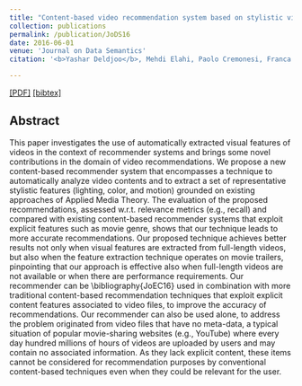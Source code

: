 ```yaml
---
title: "Content-based video recommendation system based on stylistic visual features"
collection: publications
permalink: /publication/JoDS16
date: 2016-06-01
venue: 'Journal on Data Semantics'
citation: '<b>Yashar Deldjoo</b>, Mehdi Elahi, Paolo Cremonesi, Franca Garzotto, Pietro Piazzolla, Massimo Quadrana <i>Journal on Data Semantics </i> <b>JoDS 2016</b>.'

---
```


[[PDF]](http://yasdel.github.io/files/JoDS16.pdf)  [[bibtex]](http://yasdel.github.io/files/JoDS16.bib)


## Abstract

This paper investigates the use of automatically extracted visual features of videos in the context of recommender systems and brings some novel contributions in the domain of video recommendations. We propose a new content-based recommender system that encompasses a technique to automatically analyze video contents and to extract a set of representative stylistic features (lighting, color, and motion) grounded on existing approaches of Applied Media Theory. The evaluation of the proposed recommendations, assessed w.r.t. relevance metrics (e.g., recall) and compared with existing content-based recommender systems that exploit explicit features such as movie genre, shows that our technique leads to more accurate recommendations. Our proposed technique achieves better results not only when visual features are extracted from full-length videos, but also when the feature extraction technique operates on movie trailers, pinpointing that our approach is effective also when full-length videos are not available or when there are performance requirements. Our recommender can be \bibliography{JoEC16}
used in combination with more traditional content-based recommendation techniques that exploit explicit content features associated to video files, to improve the accuracy of recommendations. Our recommender can also be used alone, to address the problem originated from video files that have no meta-data, a typical situation of popular movie-sharing websites (e.g., YouTube) where every day hundred millions of hours of videos are uploaded by users and may contain no associated information. As they lack explicit content, these items cannot be considered for recommendation purposes by conventional content-based techniques even when they could be relevant for the user.
